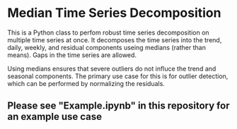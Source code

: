 # Median Time Series Decomposition

This is a Python class to perfom robust time series decomposition on multiple time series at once. It decomposes the time series into the trend, daily, weekly, and residual components useing medians (rather than means). Gaps in the time series are allowed.

Using medians ensures that severe outliers do not influce the trend and seasonal components. The primary use case for this is for outlier detection, which can be performed by normalizing the residuals. 

## Please see "Example.ipynb" in this repository for an example use case